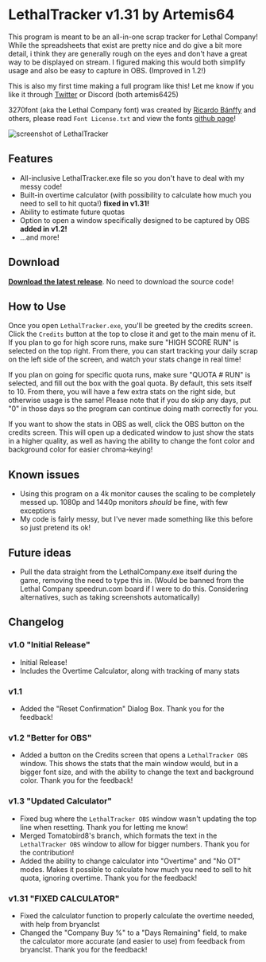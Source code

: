 # LethalTracker v1.31 by Artemis64

This program is meant to be an all-in-one scrap tracker for Lethal Company!
While the spreadsheets that exist are pretty nice and do give a bit more detail, i think they are generally rough on the eyes and don't have a great way to be displayed on stream. I figured making this would both simplify usage and also be easy to capture in OBS. (Improved in 1.2!)

This is also my first time making a full program like this! Let me know if you like it through [Twitter](https://twitter.com/artemis6425) or Discord (both artemis6425)

3270font (aka the Lethal Company font) was created by [Ricardo Bánffy](https://github.com/rbanffy) and others, please read `Font License.txt` and view the fonts [github page](https://github.com/rbanffy/3270font/tree/main)!

![screenshot of LethalTracker](https://i.imgur.com/l4pmPTK.png)

## Features

- All-inclusive LethalTracker.exe file so you don't have to deal with my messy code!
- Built-in overtime calculator (with possibility to calculate how much you need to sell to hit quota!) **fixed in v1.31!**
- Ability to estimate future quotas
- Option to open a window specifically designed to be captured by OBS **added in v1.2!**
- ...and more!

## Download 

[**Download the latest release**](https://github.com/Artemis6425/LethalTracker/releases/latest). No need to download the source code!

## How to Use

Once you open `LethalTracker.exe`, you'll be greeted by the credits screen. Click the `Credits` button at the top to close it and get to the main menu of it.
If you plan to go for high score runs, make sure "HIGH SCORE RUN" is selected on the top right. From there, you can start tracking your daily scrap on the left side of the screen, and watch your stats change in real time!

If you plan on going for specific quota runs, make sure "QUOTA # RUN" is selected, and fill out the box with the goal quota. By default, this sets itself to 10. From there, you will have a few extra stats on the right side, but otherwise usage is the same! Please note that if you do skip any days, put "0" in those days so the program can continue doing math correctly for you.

If you want to show the stats in OBS as well, click the OBS button on the credits screen. This will open up a dedicated window to just show the stats in a higher quality, as well as having the ability to change the font color and background color for easier chroma-keying!

## Known issues

- Using this program on a 4k monitor causes the scaling to be completely messed up. 1080p and 1440p monitors *should* be fine, with few exceptions
- My code is fairly messy, but I've never made something like this before so just pretend its ok!

## Future ideas

- Pull the data straight from the LethalCompany.exe itself during the game, removing the need to type this in. (Would be banned from the Lethal Company speedrun.com board if I were to do this. Considering alternatives, such as taking screenshots automatically)

## Changelog

### v1.0 "Initial Release"

- Initial Release!
- Includes the Overtime Calculator, along with tracking of many stats

### v1.1

- Added the "Reset Confirmation" Dialog Box. Thank you for the feedback!

### v1.2 "Better for OBS"

- Added a button on the Credits screen that opens a `LethalTracker OBS` window. This shows the stats that the main window would, but in a bigger font size, and with the ability to change the text and background color. Thank you for the feedback!

### v1.3 "Updated Calculator"

- Fixed bug where the `LethalTracker OBS` window wasn't updating the top line when resetting. Thank you for letting me know!
- Merged Tomatobird8's branch, which formats the text in the `LethalTracker OBS` window to allow for bigger numbers. Thank you for the contribution!
- Added the ability to change calculator into "Overtime" and "No OT" modes. Makes it possible to calculate how much you need to sell to hit quota, ignoring overtime. Thank you for the feedback!

### v1.31 "FIXED CALCULATOR"

- Fixed the calculator function to properly calculate the overtime needed, with help from bryanclst
- Changed the "Company Buy %" to a "Days Remaining" field, to make the calculator more accurate (and easier to use) from feedback from bryanclst.
Thank you for the feedback!